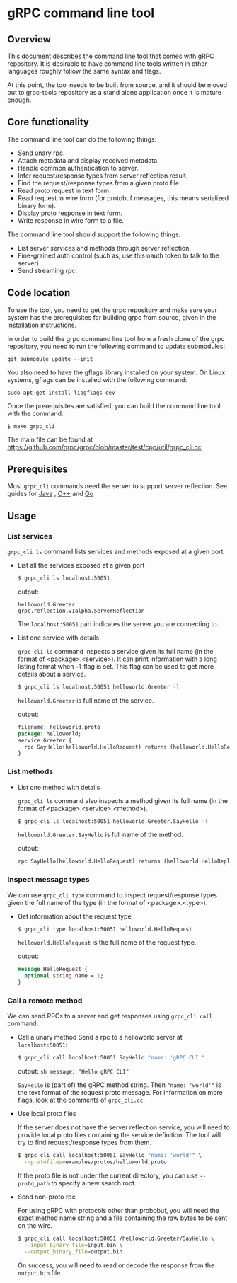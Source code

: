 # gRPC command line tool

## Overview

This document describes the command line tool that comes with gRPC repository. It is desirable to have command line
tools written in other languages roughly follow the same syntax and flags.

At this point, the tool needs to be built from source, and it should be moved out to grpc-tools repository as a stand
alone application once it is mature enough.

## Core functionality

The command line tool can do the following things:

- Send unary rpc.
- Attach metadata and display received metadata.
- Handle common authentication to server.
- Infer request/response types from server reflection result.
- Find the request/response types from a given proto file.
- Read proto request in text form.
- Read request in wire form (for protobuf messages, this means serialized binary form).
- Display proto response in text form.
- Write response in wire form to a file.

The command line tool should support the following things:

- List server services and methods through server reflection.
- Fine-grained auth control (such as, use this oauth token to talk to the server).
- Send streaming rpc.

## Code location

To use the tool, you need to get the grpc repository and make sure your system
has the prerequisites for building grpc from source, given in the [installation
instructions](https://github.com/grpc/grpc/blob/master/INSTALL.md).

In order to build the grpc command line tool from a fresh clone of the grpc
repository, you need to run the following command to update submodules:

```
git submodule update --init
```

You also need to have the gflags library installed on your system. On Linux
systems, gflags can be installed with the following command:

```
sudo apt-get install libgflags-dev
```

Once the prerequisites are satisfied, you can build the command line tool with
the command:

```
$ make grpc_cli
```

The main file can be found at
https://github.com/grpc/grpc/blob/master/test/cpp/util/grpc_cli.cc

## Prerequisites

Most `grpc_cli` commands need the server to support server reflection. See
guides for
[Java](https://github.com/grpc/grpc-java/blob/master/documentation/server-reflection-tutorial.md#enable-server-reflection)
, [C++](https://github.com/grpc/grpc/blob/master/doc/server_reflection_tutorial.md)
and [Go](https://github.com/grpc/grpc-go/blob/master/Documentation/server-reflection-tutorial.md)

## Usage

### List services

`grpc_cli ls` command lists services and methods exposed at a given port

-   List all the services exposed at a given port

    ```sh
    $ grpc_cli ls localhost:50051
    ```

    output:

    ```none
    helloworld.Greeter
    grpc.reflection.v1alpha.ServerReflection
    ```

    The `localhost:50051` part indicates the server you are connecting to.

-   List one service with details

    `grpc_cli ls` command inspects a service given its full name (in the format
    of \<package\>.\<service\>). It can print information with a long listing
    format when `-l` flag is set. This flag can be used to get more details
    about a service.

    ```sh
    $ grpc_cli ls localhost:50051 helloworld.Greeter -l
    ```

    `helloworld.Greeter` is full name of the service.

    output:

    ```proto
    filename: helloworld.proto
    package: helloworld;
    service Greeter {
      rpc SayHello(helloworld.HelloRequest) returns (helloworld.HelloReply) {}
    }

    ```

### List methods

-   List one method with details

    `grpc_cli ls` command also inspects a method given its full name (in the
    format of \<package\>.\<service\>.\<method\>).

    ```sh
    $ grpc_cli ls localhost:50051 helloworld.Greeter.SayHello -l
    ```

    `helloworld.Greeter.SayHello` is full name of the method.

    output:

    ```proto
    rpc SayHello(helloworld.HelloRequest) returns (helloworld.HelloReply) {}
    ```

### Inspect message types

We can use `grpc_cli type` command to inspect request/response types given the
full name of the type (in the format of \<package\>.\<type\>).

-   Get information about the request type

    ```sh
    $ grpc_cli type localhost:50051 helloworld.HelloRequest
    ```

    `helloworld.HelloRequest` is the full name of the request type.

    output:

    ```proto
    message HelloRequest {
      optional string name = 1;
    }
    ```

### Call a remote method

We can send RPCs to a server and get responses using `grpc_cli call` command.

-   Call a unary method Send a rpc to a helloworld server at `localhost:50051`:

    ```sh
    $ grpc_cli call localhost:50051 SayHello "name: 'gRPC CLI'"
    ```

    output: `sh message: "Hello gRPC CLI"`

    `SayHello` is (part of) the gRPC method string. Then `"name: 'world'"` is
    the text format of the request proto message. For information on more flags,
    look at the comments of `grpc_cli.cc`.

-   Use local proto files

    If the server does not have the server reflection service, you will need to
    provide local proto files containing the service definition. The tool will
    try to find request/response types from them.

    ```sh
    $ grpc_cli call localhost:50051 SayHello "name: 'world'" \
      --protofiles=examples/protos/helloworld.proto
    ```

    If the proto file is not under the current directory, you can use
    `--proto_path` to specify a new search root.

-   Send non-proto rpc

    For using gRPC with protocols other than probobuf, you will need the exact
    method name string and a file containing the raw bytes to be sent on the
    wire.

    ```bash
    $ grpc_cli call localhost:50051 /helloworld.Greeter/SayHello \
      --input_binary_file=input.bin \
      --output_binary_file=output.bin
    ```

    On success, you will need to read or decode the response from the
    `output.bin` file.
